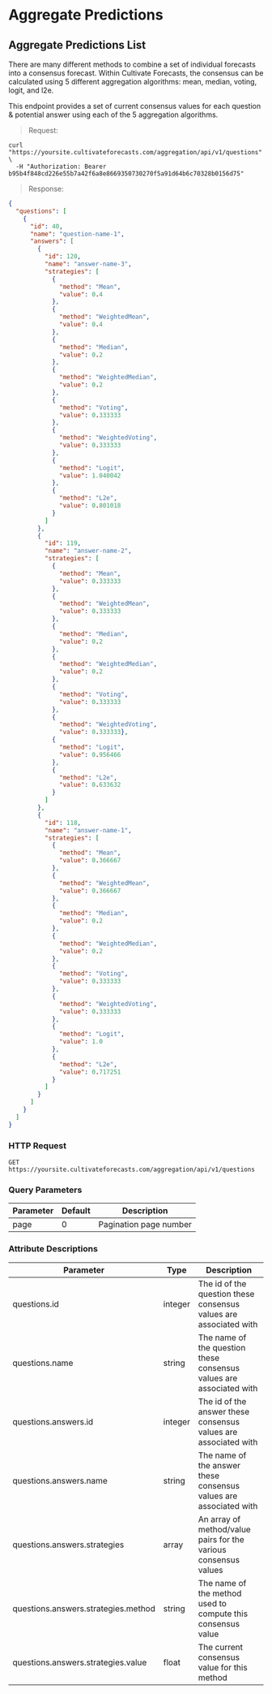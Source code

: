 # Aggregate Predictions

## Aggregate Predictions List

There are many different methods to combine a set of individual forecasts into a consensus forecast. Within Cultivate Forecasts, the consensus can be calculated using 5 different aggregation algorithms: mean, median, voting, logit, and l2e.  

This endpoint provides a set of current consensus values for each question & potential answer using each of the 5 aggregation algorithms.

> Request:

```shell
curl "https://yoursite.cultivateforecasts.com/aggregation/api/v1/questions" \
  -H "Authorization: Bearer b95b4f848cd226e55b7a42f6a8e8669350730270f5a91d64b6c70328b0156d75"
```

> Response:

```json
{
  "questions": [
    {
      "id": 40,
      "name": "question-name-1",
      "answers": [
        {
          "id": 120,
          "name": "answer-name-3",
          "strategies": [
            {
              "method": "Mean",
              "value": 0.4
            },
            {
              "method": "WeightedMean",
              "value": 0.4
            },
            {
              "method": "Median",
              "value": 0.2
            },
            {
              "method": "WeightedMedian",
              "value": 0.2
            },
            {
              "method": "Voting",
              "value": 0.333333
            },
            {
              "method": "WeightedVoting",
              "value": 0.333333
            },
            {
              "method": "Logit",
              "value": 1.040042
            },
            {
              "method": "L2e",
              "value": 0.801018
            }
          ]
        },
        {
          "id": 119,
          "name": "answer-name-2",
          "strategies": [
            {
              "method": "Mean",
              "value": 0.333333
            },
            {
              "method": "WeightedMean",
              "value": 0.333333
            },
            {
              "method": "Median",
              "value": 0.2
            },
            {
              "method": "WeightedMedian",
              "value": 0.2
            },
            {
              "method": "Voting",
              "value": 0.333333
            },
            {
              "method": "WeightedVoting",
              "value": 0.333333},
            {
              "method": "Logit",
              "value": 0.956466
            },
            {
              "method": "L2e",
              "value": 0.633632
            }
          ]
        },
        {
          "id": 118,
          "name": "answer-name-1",
          "strategies": [
            {
              "method": "Mean",
              "value": 0.366667
            },
            {
              "method": "WeightedMean",
              "value": 0.366667
            },
            {
              "method": "Median",
              "value": 0.2
            },
            {
              "method": "WeightedMedian",
              "value": 0.2
            },
            {
              "method": "Voting",
              "value": 0.333333
            },
            {
              "method": "WeightedVoting",
              "value": 0.333333
            },
            {
              "method": "Logit",
              "value": 1.0
            },
            {
              "method": "L2e",
              "value": 0.717251
            }
          ]
        }
      ]
    }
  ]
}
```

### HTTP Request

`GET https://yoursite.cultivateforecasts.com/aggregation/api/v1/questions`

### Query Parameters

Parameter | Default | Description
--------- | ------- | -----------
page | 0 | Pagination page number

### Attribute Descriptions

Parameter | Type | Description
--------- | ------- | -----------
questions.id | integer | The id of the question these consensus values are associated with
questions.name | string | The name of the question these consensus values are associated with
questions.answers.id | integer | The id of the answer these consensus values are associated with
questions.answers.name | string | The name of the answer these consensus values are associated with
questions.answers.strategies | array | An array of method/value pairs for the various consensus values
questions.answers.strategies.method | string | The name of the method used to compute this consensus value
questions.answers.strategies.value | float | The current consensus value for this method
